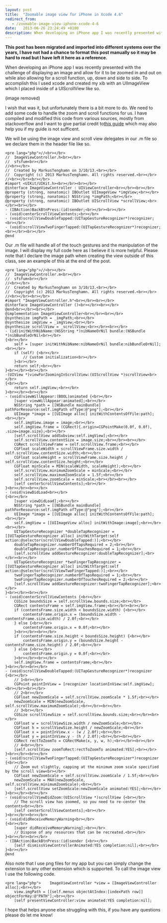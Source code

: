 ```yaml
---
layout: post
title:  "Zoomable image view for iPhone in Xcode 4.6"
redirect_from:
   - /zoomable-image-view-iphone-xcode-4-6
date:   2013-06-26 23:24:49 +0100
description: When developing an iPhone app I was recently presented with the challenge of displaying an image and allow for it to be zoomed in and out on while also allowing for a scroll function, up, down and sid...
---
```


**This post has been migrated and imported into different systems over the years, I have not had a chance to format this post manually so it may be hard to read but I have left it here as a reference.**

When developing an iPhone app I was recently presented with the challenge of displaying an image and allow for it to be zoomed in and out on while also allowing for a scroll function, up, down and side to side. To accomplish this I used xcode and created my xib with an UIImageView which I placed inside of a UIScrollView like so.  
  
 (image removed)   
  
   
  
 I wish that was it, but unfortunately there is a bit more to do. We need to add some code to handle the zoom and scroll functions for us. I have compiled and modified this code from various sources, mostly from stackoverflow and I want to give partial credit to[this guide](http://stackoverflow.com/questions/8275234/how-do-i-add-a-scrollable-zoomable-image-into-the-mainview-xib-of-a-utility-base "How do I add a scrollable/zoomable image into the MainView.xib of a Utility Based iPhone Application") which may also help you if my guide is not sufficent.  
  
 We will be using the image view and scroll view delegates in our .m file so we declare them in the header file like so.

```
<pre lang="php">//<br></br>
//  ImageViewController.h<br></br>
//  sfsfum<br></br>
//<br></br>
//  Created by MarkusTenghamn on 3/10/13.<br></br>
//  Copyright (c) 2013 MarkusTenghamn. All rights reserved.<br></br>
//<br></br><br></br>
#import <UIKit/UIKit.h><br></br><br></br>
@interface ImageViewController : UIViewController<br></br><br></br>
@property (strong, nonatomic) IBOutlet UIImageView *imgView;<br></br>
@property (strong, nonatomic) NSString *imgPath;<br></br>
@property (strong, nonatomic) IBOutlet UIScrollView *scrollView;<br></br><br></br>
- (IBAction)BackBtnPress:(id)sender;<br></br><br></br>
- (void)centerScrollViewContents;<br></br>
- (void)scrollViewDoubleTapped:(UITapGestureRecognizer*)recognizer;<br></br>
- (void)scrollViewTwoFingerTapped:(UITapGestureRecognizer*)recognizer;<br></br><br></br>
@end
```  
   
  
 Our .m file will handle all of the touch gestures and the manipulation of the image. I will display my full code here as I believe it is more helpful. Please note that I declare the image path when creating the view outside of this class, see an example of this at the end of the post.  
```
<pre lang="php">//<br></br>
//  ImageViewController.m<br></br>
//  sfsfum<br></br>
//<br></br>
//  Created by MarkusTenghamn on 3/10/13.<br></br>
//  Copyright (c) 2013 MarkusTenghamn. All rights reserved.<br></br>
//<br></br><br></br>
#import "ImageViewController.h"<br></br><br></br>
@interface ImageViewController ()<br></br><br></br>
@end<br></br><br></br>
@implementation ImageViewController<br></br><br></br>
@synthesize imgPath = _imgPath;<br></br>
@synthesize imgView = _imgView;<br></br>
@synthesize scrollView = _scrollView;<br></br><br></br>
- (id)initWithNibName:(NSString *)nibNameOrNil bundle:(NSBundle *)nibBundleOrNil<br></br>
{<br></br>
    self = [super initWithNibName:nibNameOrNil bundle:nibBundleOrNil];<br></br>
    if (self) {<br></br>
        // Custom initialization<br></br>
    }<br></br>
    return self;<br></br>
}<br></br><br></br>
-(UIView *)viewForZoomingInScrollView:(UIScrollView *)scrollView<br></br>
{<br></br>
    return self.imgView;<br></br>
}<br></br><br></br>
- (void)viewWillAppear:(BOOL)animated {<br></br>
    [super viewWillAppear:animated];<br></br>
    NSString *path = [[NSBundle mainBundle] pathForResource:self.imgPath ofType:@"png"];<br></br>
    UIImage *image = [[UIImage alloc] initWithContentsOfFile:path];<br></br>
    self.imgView.image = image;<br></br>
    self.imgView.frame = (CGRect){.origin=CGPointMake(0.0f, 0.0f), .size=image.size};<br></br>
    [self.scrollView addSubview:self.imgView];<br></br>
    self.scrollView.contentSize = image.size;<br></br><br></br>
    CGRect scrollViewFrame = self.scrollView.frame;<br></br>
    CGFloat scaleWidth = scrollViewFrame.size.width / self.scrollView.contentSize.width;<br></br>
    CGFloat scaleHeight = scrollViewFrame.size.height / self.scrollView.contentSize.height;<br></br>
    CGFloat minScale = MIN(scaleWidth, scaleHeight);<br></br>
    self.scrollView.minimumZoomScale = minScale;<br></br>
    self.scrollView.maximumZoomScale = 1.5f;<br></br>
    self.scrollView.zoomScale = minScale;<br></br><br></br>
    [self centerScrollViewContents];<br></br>
}<br></br><br></br>
- (void)viewDidLoad<br></br>
{<br></br>
    [super viewDidLoad];<br></br>
    NSString *path = [[NSBundle mainBundle] pathForResource:self.imgPath ofType:@"png"];<br></br>
    UIImage *image = [[UIImage alloc] initWithContentsOfFile:path];<br></br>
    self.imgView = [[UIImageView alloc] initWithImage:image];<br></br><br></br>
    UITapGestureRecognizer *doubleTapRecognizer = [[UITapGestureRecognizer alloc] initWithTarget:self action:@selector(scrollViewDoubleTapped:)];<br></br>
    doubleTapRecognizer.numberOfTapsRequired = 2;<br></br>
    doubleTapRecognizer.numberOfTouchesRequired = 1;<br></br>
    [self.scrollView addGestureRecognizer:doubleTapRecognizer];<br></br><br></br>
    UITapGestureRecognizer *twoFingerTapRecognizer = [[UITapGestureRecognizer alloc] initWithTarget:self action:@selector(scrollViewTwoFingerTapped:)];<br></br>
    twoFingerTapRecognizer.numberOfTapsRequired = 1;<br></br>
    twoFingerTapRecognizer.numberOfTouchesRequired = 2;<br></br>
    [self.scrollView addGestureRecognizer:twoFingerTapRecognizer];<br></br>
}<br></br><br></br>
- (void)centerScrollViewContents {<br></br>
    CGSize boundsSize = self.scrollView.bounds.size;<br></br>
    CGRect contentsFrame = self.imgView.frame;<br></br><br></br>
    if (contentsFrame.size.width < boundsSize.width) {<br></br>
        contentsFrame.origin.x = (boundsSize.width - contentsFrame.size.width) / 2.0f;<br></br>
    } else {<br></br>
        contentsFrame.origin.x = 0.0f;<br></br>
    }<br></br><br></br>
    if (contentsFrame.size.height < boundsSize.height) {<br></br>
        contentsFrame.origin.y = (boundsSize.height - contentsFrame.size.height) / 2.0f;<br></br>
    } else {<br></br>
        contentsFrame.origin.y = 0.0f;<br></br>
    }<br></br><br></br>
    self.imgView.frame = contentsFrame;<br></br>
}<br></br><br></br>
- (void)scrollViewDoubleTapped:(UITapGestureRecognizer*)recognizer {<br></br>
    // 1<br></br>
    CGPoint pointInView = [recognizer locationInView:self.imgView];<br></br><br></br>
    // 2<br></br>
    CGFloat newZoomScale = self.scrollView.zoomScale * 1.5f;<br></br>
    newZoomScale = MIN(newZoomScale, self.scrollView.maximumZoomScale);<br></br><br></br>
    // 3<br></br>
    CGSize scrollViewSize = self.scrollView.bounds.size;<br></br><br></br>
    CGFloat w = scrollViewSize.width / newZoomScale;<br></br>
    CGFloat h = scrollViewSize.height / newZoomScale;<br></br>
    CGFloat x = pointInView.x - (w / 2.0f);<br></br>
    CGFloat y = pointInView.y - (h / 2.0f);<br></br><br></br>
    CGRect rectToZoomTo = CGRectMake(x, y, w, h);<br></br><br></br>
    // 4<br></br>
    [self.scrollView zoomToRect:rectToZoomTo animated:YES];<br></br>
}<br></br><br></br>
- (void)scrollViewTwoFingerTapped:(UITapGestureRecognizer*)recognizer {<br></br>
    // Zoom out slightly, capping at the minimum zoom scale specified by the scroll view<br></br>
    CGFloat newZoomScale = self.scrollView.zoomScale / 1.5f;<br></br>
    newZoomScale = MAX(newZoomScale, self.scrollView.minimumZoomScale);<br></br>
    [self.scrollView setZoomScale:newZoomScale animated:YES];<br></br>
}<br></br><br></br>
- (void)scrollViewDidZoom:(UIScrollView *)scrollView {<br></br>
    // The scroll view has zoomed, so you need to re-center the contents<br></br>
    [self centerScrollViewContents];<br></br>
}<br></br><br></br>
- (void)didReceiveMemoryWarning<br></br>
{<br></br>
    [super didReceiveMemoryWarning];<br></br>
    // Dispose of any resources that can be recreated.<br></br>
}<br></br><br></br>
- (IBAction)BackBtnPress:(id)sender {<br></br>
    [self dismissViewControllerAnimated:YES completion:nil];<br></br>
}<br></br>
@end
```  
   
  
 Also note that I use png files for my app but you can simply change the extension to any other extension which is supported. To call the image view I use the following code.  
```
<pre lang="php">    ImageViewController *view = [ImageViewController alloc];<br></br>
    view.imgPath = [[self.menus objectAtIndex:[indexPath row]] objectForKey:@"PATH"];<br></br>
    [self presentViewController:view animated:YES completion:nil];
```  
   
  
 I hope that helps anyone else struggling with this, if you have any questions please do let me know!